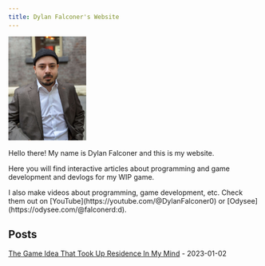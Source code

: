 ```yaml
---
title: Dylan Falconer's Website
---
```


<div id="bio">
<img src="/public/portrait.jpg" alt="Image of Dylan Falconer" height="208" />
<div>
<p>Hello there! My name is Dylan Falconer and this is my website.</p>
<p>Here you will find interactive articles about programming and game development and devlogs for my WIP game.</p>
<p>I also make videos about programming, game development, etc. Check them out on [YouTube](https://youtube.com/@DylanFalconer0) or [Odysee](https://odysee.com/@falconerd:d).</p>
</div>
</div>

## Posts

[The Game Idea That Took Up Residence In My Mind](/dawnbreaker-devlog-01.html) - 2023-01-02

